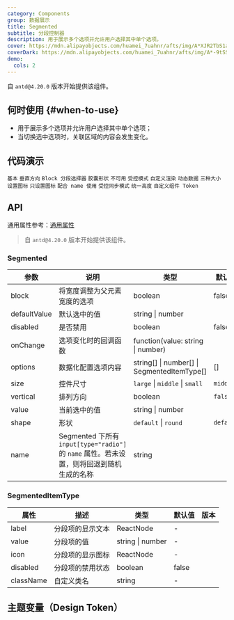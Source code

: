 ```yaml
---
category: Components
group: 数据展示
title: Segmented
subtitle: 分段控制器
description: 用于展示多个选项并允许用户选择其中单个选项。
cover: https://mdn.alipayobjects.com/huamei_7uahnr/afts/img/A*XJR2TbS1aaQAAAAAAAAAAAAADrJ8AQ/original
coverDark: https://mdn.alipayobjects.com/huamei_7uahnr/afts/img/A*-9tSSoO_MkIAAAAAAAAAAAAADrJ8AQ/original
demo:
  cols: 2
---
```


自 `antd@4.20.0` 版本开始提供该组件。

## 何时使用 {#when-to-use}

- 用于展示多个选项并允许用户选择其中单个选项；
- 当切换选中选项时，关联区域的内容会发生变化。

## 代码演示

<!-- prettier-ignore -->
<code src="./demo/basic.tsx">基本</code>
<code src="./demo/vertical.tsx" version="5.21.0">垂直方向</code>
<code src="./demo/block.tsx">Block 分段选择器</code>
<code src="./demo/shape.tsx" version="5.24.0">胶囊形状</code>
<code src="./demo/disabled.tsx">不可用</code>
<code src="./demo/controlled.tsx">受控模式</code>
<code src="./demo/custom.tsx">自定义渲染</code>
<code src="./demo/dynamic.tsx">动态数据</code>
<code src="./demo/size.tsx">三种大小</code>
<code src="./demo/with-icon.tsx">设置图标</code>
<code src="./demo/icon-only.tsx">只设置图标</code>
<code src="./demo/with-name.tsx" version="5.23.0">配合 name 使用</code>
<code src="./demo/controlled-two.tsx" debug>受控同步模式</code>
<code src="./demo/size-consistent.tsx" debug>统一高度</code>
<code src="./demo/componentToken.tsx" debug>自定义组件 Token</code>

## API

通用属性参考：[通用属性](/docs/react/common-props)

> 自 `antd@4.20.0` 版本开始提供该组件。

### Segmented

| 参数 | 说明 | 类型 | 默认值 | 版本 |
| --- | --- | --- | --- | --- |
| block | 将宽度调整为父元素宽度的选项 | boolean | false |  |
| defaultValue | 默认选中的值 | string \| number |  |  |
| disabled | 是否禁用 | boolean | false |  |
| onChange | 选项变化时的回调函数 | function(value: string \| number) |  |  |
| options | 数据化配置选项内容 | string\[] \| number\[] \| SegmentedItemType\[] | [] |  |
| size | 控件尺寸 | `large` \| `middle` \| `small` | `middle` |  |
| vertical | 排列方向 | boolean | `false` | 5.21.0 |
| value | 当前选中的值 | string \| number |  |  |
| shape | 形状 | `default` \| `round` | `default` | 5.24.0 |
| name | Segmented 下所有 `input[type="radio"]` 的 `name` 属性。若未设置，则将回退到随机生成的名称 | string |  | 5.23.0 |

### SegmentedItemType

| 属性      | 描述             | 类型             | 默认值 | 版本 |
| --------- | ---------------- | ---------------- | ------ | ---- |
| label     | 分段项的显示文本 | ReactNode        | -      |      |
| value     | 分段项的值       | string \| number | -      |      |
| icon      | 分段项的显示图标 | ReactNode        | -      |      |
| disabled  | 分段项的禁用状态 | boolean          | false  |      |
| className | 自定义类名       | string           | -      |      |

## 主题变量（Design Token）

<ComponentTokenTable component="Segmented"></ComponentTokenTable>
